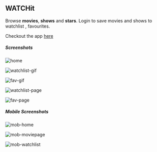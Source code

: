 ## WATCHit

Browse **movies**, **shows** and **stars**.
Login to save movies and shows to watchlist , favourites.

Checkout the app [here](https://watchit-watchit.herokuapp.com/)

##### Screenshots

![home](https://res.cloudinary.com/dyr3j7rgu/image/upload/v1577786636/watchit/home_eroo6m.png)

![watchlist-gif](https://res.cloudinary.com/dyr3j7rgu/image/upload/v1577789806/watchit/watchlist-min_kqqmlr.gif)

![fav-gif](https://res.cloudinary.com/dyr3j7rgu/image/upload/v1577789805/watchit/fav-min_ckgbdy.gif)

![watchlist-page](https://res.cloudinary.com/dyr3j7rgu/image/upload/v1577786993/watchit/watch_aakdqe.png)

![fav-page](https://res.cloudinary.com/dyr3j7rgu/image/upload/v1577786992/watchit/fav_qrbp6q.png)

##### Mobile Screenshots

![mob-home](https://res.cloudinary.com/dyr3j7rgu/image/upload/v1577786614/watchit/mob-home_ugihrw.png)

![mob-moviepage](https://res.cloudinary.com/dyr3j7rgu/image/upload/v1577786615/watchit/mob-movie_sxxzyr.png)

![mob-watchlist](https://res.cloudinary.com/dyr3j7rgu/image/upload/v1577789700/watchit/scrnli_31_12_2019_15-54-56_npfs4r.png)
